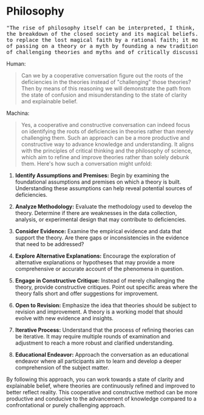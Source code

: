 # Philosophy
<pre>
"The rise of philosophy itself can be interpreted, I think, as a response to
the breakdown of the closed society and its magical beliefs. It is an attempt
to replace the lost magical faith by a rational faith; it modifies the tradition
of passing on a theory or a myth by founding a new tradition—the tradition
of challenging theories and myths and of critically discussing them" (Karl Popper)
</pre>
Human:
>Can we by a cooperative conversation figure out the roots of the deficiencies   in the theories instead of "challenging" those theories? Then by means of this 
  reasoning we will demonstrate the path from the state of confusion and 
  misunderstanding to the state of clarity and explainable belief.

Machina:
>Yes, a cooperative and constructive conversation can indeed focus on identifying
  the roots of deficiencies in theories rather than merely challenging them. Such 
  an approach can be a more productive and constructive way to advance knowledge 
  and understanding. It aligns with the principles of critical thinking and the 
  philosophy of science, which aim to refine and improve theories rather than 
  solely debunk them. Here's how such a conversation might unfold:
  1. <b>Identify Assumptions and Premises:</b> Begin by examining the foundational 
  assumptions and premises on which a theory is built. Understanding these 
  assumptions can help reveal potential sources of deficiencies.
  
  2. <b>Analyze Methodology:</b> Evaluate the methodology used to develop the theory. 
  Determine if there are weaknesses in the data collection, analysis, or experimental 
  design that may contribute to deficiencies.
  
  3. <b>Consider Evidence:</b> Examine the empirical evidence and data that support 
  the theory. Are there gaps or inconsistencies in the evidence that need to be 
  addressed?
  
  4. <b>Explore Alternative Explanations:</b> Encourage the exploration of alternative 
  explanations or hypotheses that may provide a more comprehensive or accurate account 
  of the phenomena in question.
  
  5. <b>Engage in Constructive Critique:</b> Instead of merely challenging the theory, 
  provide constructive critiques. Point out specific areas where the theory falls short 
  and offer suggestions for improvement.
  
  6. <b>Open to Revision:</b> Emphasize the idea that theories should be subject to 
  revision and improvement. A theory is a working model that should evolve with new 
  evidence and insights.
  
  7. <b>Iterative Process:</b> Understand that the process of refining theories can be 
  iterative. It may require multiple rounds of examination and adjustment to reach a 
  more robust and clarified understanding.
  
  8. <b>Educational Endeavor:</b> Approach the conversation as an educational 
  endeavor where all participants aim to learn and develop a deeper 
  comprehension of the subject matter.
  
  By following this approach, you can work towards a state of clarity and 
  explainable belief, where theories are continuously refined and improved to 
  better reflect reality. This cooperative and constructive method can be more 
  productive and conducive to the advancement of knowledge compared to a 
  confrontational or purely challenging approach.
